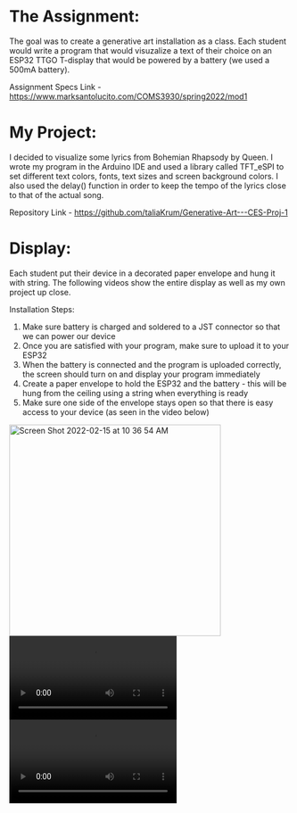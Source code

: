 # The Assignment:
The goal was to create a generative art installation as a class. Each student would write a program that would visuzalize a text of their choice on an ESP32 TTGO T-display that would be powered by a battery (we used a 500mA battery).

Assignment Specs Link - 
https://www.marksantolucito.com/COMS3930/spring2022/mod1

# My Project:
I decided to visualize some lyrics from Bohemian Rhapsody by Queen. I wrote my program in the Arduino IDE and used a library called TFT_eSPI to set different text colors, fonts, text sizes and screen background colors. I also used the delay() function in order to keep the tempo of the lyrics close to that of the actual song.

Repository Link - 
https://github.com/taliaKrum/Generative-Art---CES-Proj-1

# Display:
Each student put their device in a decorated paper envelope and hung it with string. The following videos show the entire display as well as my own project up close.

Installation Steps:
1. Make sure battery is charged and soldered to a JST connector so that we can power our device 
2. Once you are satisfied with your program, make sure to upload it to your ESP32
3. When the battery is connected and the program is uploaded correctly, the screen should turn on and display your program immediately 
4. Create a paper envelope to hold the ESP32 and the battery - this will be hung from the ceiling using a string when everything is ready
5. Make sure one side of the envelope stays open so that there is easy access to your device (as seen in the video below)
 <img width="379" alt="Screen Shot 2022-02-15 at 10 36 54 AM" src="https://user-images.githubusercontent.com/69936719/154095832-d2b7a032-d1f0-4c43-840c-f8677290ff14.png">

<video controls>
 <source src="https://user-images.githubusercontent.com/69936719/153727685-44e211a1-3649-47eb-a94a-efe4a415c7d8.MP4" type="video/mp4">
</video>


<video controls>
 <source src="https://user-images.githubusercontent.com/69936719/153727683-9aa9eafc-63d9-4af5-b73e-168081c5ab69.mp4" type="video/mp4">
</video>


